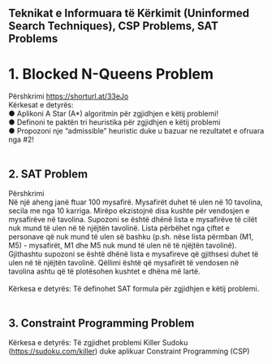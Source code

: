 ## Teknikat e Informuara të Kërkimit (Uninformed Search Techniques), CSP Problems, SAT Problems
# 1. Blocked N-Queens Problem
Përshkrimi https://shorturl.at/33eJo
<br>
Kërkesat e detyrës:<br>
● Aplikoni A Star (A*) algoritmin për zgjidhjen e këtij problemi!<br>
● Definoni te paktën tri heuristika për zgjidhjen e këtij problemi<br>
● Propozoni nje “admissible” heuristic duke u bazuar ne rezultatet e ofruara nga #2!<br>
<br>
## 2. SAT Problem
Përshkrimi<br>
Në një aheng janë ftuar 100 mysafirë. Mysafirët duhet të ulen në 10 tavolina, secila me nga 10 karriga. Mirëpo ekzistojnë disa kushte për vendosjen e mysafirëve në tavolina. Supozoni se është dhënë lista e mysafirëve të cilët nuk mund të ulen në të njëjtën tavolinë. Lista përbëhet nga çiftet e personave që nuk mund të ulen së bashku (p.sh. nëse lista përmban (M1, M5) - mysafirët, M1 dhe M5 nuk mund të ulen në të njëjtën tavolinë). Gjithashtu supozoni se është dhënë lista e mysafireve që gjithsesi duhet të ulen në të njëjtën tavolinë. Qëllimi është që mysafirët të vendosen në tavolina ashtu që të plotësohen kushtet e dhëna më lartë.<br>
<br>
Kërkesa e detyrës: Të definohet SAT formula për zgjidhjen e këtij problemi.<br>
<br>
## 3. Constraint Programming Problem
Kërkesa e detyrës: Të zgjidhet problemi Killer Sudoku (https://sudoku.com/killer) duke aplikuar Constraint Programming (CSP)
